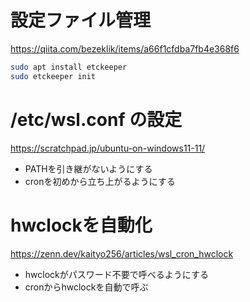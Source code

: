 # 設定ファイル管理

https://qiita.com/bezeklik/items/a66f1cfdba7fb4e368f6
```sh
sudo apt install etckeeper
sudo etckeeper init
```

# /etc/wsl.conf の設定

https://scratchpad.jp/ubuntu-on-windows11-11/

- PATHを引き継がないようにする
- cronを初めから立ち上がるようにする

# hwclockを自動化

https://zenn.dev/kaityo256/articles/wsl_cron_hwclock

- hwclockがパスワード不要で呼べるようにする
- cronからhwclockを自動で呼ぶ
